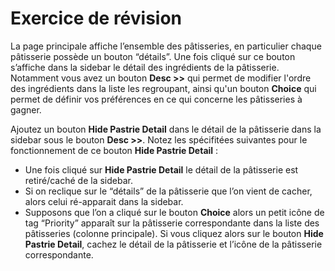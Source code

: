 # Exercice de révision

La page principale affiche l’ensemble des pâtisseries, en particulier chaque pâtisserie
possède un bouton “détails”. Une fois cliqué sur ce bouton s’affiche dans la
sidebar le détail des ingrédients de la pâtisserie. Notamment vous avez un bouton **Desc >>** 
qui permet de modifier l'ordre des ingrédients dans la liste les regroupant, ainsi qu'un 
bouton **Choice** qui permet de définir vos préférences en ce qui concerne les pâtisseries à gagner.

Ajoutez un bouton **Hide Pastrie Detail** dans le détail de la pâtisserie dans la sidebar sous
le bouton **Desc >>**. Notez les spécifitées suivantes pour le fonctionnement de ce
bouton **Hide Pastrie Detail** :

- Une fois cliqué sur **Hide Pastrie Detail** le détail de la pâtisserie est 
  retiré/caché de la sidebar.
- Si on reclique sur le “détails” de la pâtisserie que l’on vient de cacher, alors
  celui ré-apparait dans la sidebar.
- Supposons que l’on a cliqué sur le bouton **Choice** alors un petit icône de tag
  “Priority” apparaît sur la pâtisserie correspondante dans la liste des pâtisseries (colonne
  principale). Si vous cliquez alors sur le bouton **Hide Pastrie Detail**, cachez le
  détail de la pâtisserie et l’icône de la pâtisserie correspondante.